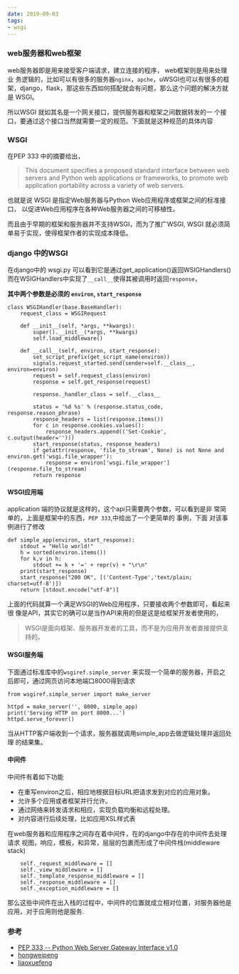 ```yaml
---
date: 2019-09-03
tags:
- wsgi
---
```

### web服务器和web框架

web服务器即是用来接受客户端请求，建立连接的程序， web框架则是用来处理业
务逻辑的，比如可以有很多的服务器`nginx`，`apche`，uWSGI也可以有很多的框
架，django，flask，那这些东西如何搭配就会有问题，那么这个问题的解决方就是
WSGI。

所以WSGI 就如其名是一个网关接口，提供服务器和框架之间数据转发的一
个接口，要通过这个接口当然就需要一定的规范。下面就是这种规范的具体内容

### WSGI
在PEP 333 中的摘要给出，

> This document specifies a proposed standard interface between web servers and Python web applications or frameworks, to promote web application portability across a variety of web servers.

也就是说 WSGI 是指定Web服务器与Python Web应用程序或框架之间的标准接口，
以促进Web应用程序在各种Web服务器之间的可移植性。

而且由于早期的框架和服务器并不支持WSGI，而为了推广WSGI, WSGI
就必须简单易于实现，使得框架作者的实现成本降低。


### django 中的WSGI

在django中的 wsgi.py 可以看到它是通过get_application()返回WSIGHandlers()
而在WSIGHandlers中实现了`__call__`使得其被调用时返回`response`，

**其中两个参数是必须的 `environ`, `start_response`**

    class WSGIHandler(base.BaseHandler):
        request_class = WSGIRequest

        def __init__(self, *args, **kwargs):
            super().__init__(*args, **kwargs)
            self.load_middleware()

        def __call__(self, environ, start_response):
            set_script_prefix(get_script_name(environ))
            signals.request_started.send(sender=self.__class__, environ=environ)
            request = self.request_class(environ)
            response = self.get_response(request)

            response._handler_class = self.__class__

            status = '%d %s' % (response.status_code, response.reason_phrase)
            response_headers = list(response.items())
            for c in response.cookies.values():
                response_headers.append(('Set-Cookie', c.output(header='')))
            start_response(status, response_headers)
            if getattr(response, 'file_to_stream', None) is not None and environ.get('wsgi.file_wrapper'):
                response = environ['wsgi.file_wrapper'](response.file_to_stream)
            return response

#### WSGI应用端   
application 端的协议就是这样的，这个api只需要两个参数，可以看到是非
常简单的，上面是框架中的东西，`PEP 333`,中给出了一个更简单的 事例，下面
对该事例进行了修改

    def simple_app(environ, start_response):
        stdout = "Hello world!"
        h = sorted(environ.items())
        for k,v in h:
            stdout += k + '=' + repr(v) + "\r\n"
        print(start_response)
        start_response("200 OK", [('Content-Type','text/plain; charset=utf-8')])
        return [stdout.encode("utf-8")]

上面的代码就算一个满足WSGI的Web应用程序，只要接收两个参数即可，看起来很
像是API，其实它的确可以是当作API来用的但是这是给框架开发者使用的，

> WSGI是面向框架、服务器开发者的工具，而不是为应用开发者直接提供支持的。

#### WSGI服务端

下面通过标准库中的`wsgiref.simple_server` 来实现一个简单的服务器，开启之
后即可，通过网页访问本地端口8000得到请求

    from wsgiref.simple_server import make_server

    httpd = make_server('', 8000, simple_app)
    print('Serving HTTP on port 8000...')
    httpd.serve_forever()


当从HTTP客户端收到一个请求，服务器就调用simple_app去做逻辑处理并返回处理
的结果集。
#### 中间件

中间件有着如下功能
- 在重写environ之后，相应地根据目标URL把请求发到对应的应用对象。
- 允许多个应用或者框架并行允许。
- 通过网络来转发请求和相应，实现负载均衡和远程处理。
- 对内容进行后续处理，比如应用XSL样式表

在web服务器和应用程序之间存在着中间件，在的django中存在的中间件去处理请求
视图，响应，模板，和异常，层层的包裹而形成了中间件栈(middleware stack)


        self._request_middleware = []
        self._view_middleware = []
        self._template_response_middleware = []
        self._response_middleware = []
        self._exception_middleware = []
那么这些中间件在出入栈的过程中，中间件的位置就成立相对位置，对服务器他是
应用，对于应用则他是服务.

### 参考

- [PEP 333 -- Python Web Server Gateway Interface v1.0](https://www.python.org/dev/peps/pep-0333/)
- [hongweipeng](http://www.hongweipeng.com/index.php/archives/1537/)
- [liaoxuefeng](https://www.liaoxuefeng.com/wiki/1016959663602400/1017805733037760)

